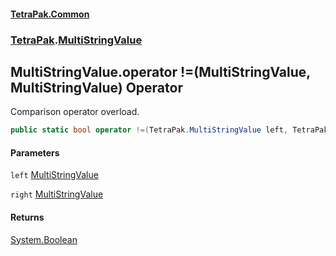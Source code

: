 #### [TetraPak.Common](index.md 'index')
### [TetraPak](TetraPak.md 'TetraPak').[MultiStringValue](TetraPak_MultiStringValue.md 'TetraPak.MultiStringValue')
## MultiStringValue.operator !=(MultiStringValue, MultiStringValue) Operator
Comparison operator overload.  
```csharp
public static bool operator !=(TetraPak.MultiStringValue left, TetraPak.MultiStringValue right);
```
#### Parameters
<a name='TetraPak_MultiStringValue_op_Inequality(TetraPak_MultiStringValue_TetraPak_MultiStringValue)_left'></a>
`left` [MultiStringValue](TetraPak_MultiStringValue.md 'TetraPak.MultiStringValue')  
  
<a name='TetraPak_MultiStringValue_op_Inequality(TetraPak_MultiStringValue_TetraPak_MultiStringValue)_right'></a>
`right` [MultiStringValue](TetraPak_MultiStringValue.md 'TetraPak.MultiStringValue')  
  
#### Returns
[System.Boolean](https://docs.microsoft.com/en-us/dotnet/api/System.Boolean 'System.Boolean')  
